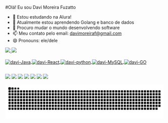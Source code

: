 #Olá! Eu sou Davi Moreira Fuzatto
- 🔭 Estou estudando na Alura!
- 🌱 Atualmente estou aprendendo Golang e banco de dados
- 👯 Procuro mudar o mundo desenvolvendo software
- 📫 Meu contato pelo email: davimoreiraf@gmail.com
- 😄 Pronouns: ele/dele

 <div>
  <a href="https://github.com/davimf721">
  <img height="180em" src="https://github-readme-stats.vercel.app/api?username=davimf721&show_icons=true&theme=dark&include_all_commits=true&count_private=true"/>
  <img height="180em" src="https://github-readme-stats.vercel.app/api/top-langs/?username=davimf721&layout=compact&langs_count=7&theme=dark"/>
</div>
  
  <div style="display: inline_block"><br>
  <img align="center" alt="davi-Java" height="30" width="40" src="https://cdn.jsdelivr.net/gh/devicons/devicon/icons/java/java-original.svg">
   <img align="center" alt="davi-React" height="30" width="40" src="https://cdn.jsdelivr.net/gh/devicons/devicon/icons/react/react-original-wordmark.svg" />
   <img align="center" alt="davi-python" height="30" width="40" src="https://cdn.jsdelivr.net/gh/devicons/devicon/icons/python/python-original-wordmark.svg">
  <img align="center" alt="davi-MySQL" height="30" width="40" src="https://cdn.jsdelivr.net/gh/devicons/devicon/icons/mysql/mysql-original.svg">
  <img align="center" alt="davi-GO" height="30" width="40" src="https://cdn.jsdelivr.net/gh/devicons/devicon/icons/go/go-original.svg">
  
  
</div>

  ##
  
  <div>
     <a href="https://www.youtube.com/channel/UCCZPVXv1in4-5e4FLivdy1w" target="_blank"><img src="https://img.shields.io/badge/YouTube-FF0000?style=for-the-badge&logo=youtube&logoColor=white" target="_blank"></a>
  <a href="https://www.instagram.com/davimf7221/?hl=pt-br" target="_blank"><img src="https://img.shields.io/badge/-Instagram-%23E4405F?style=for-the-badge&logo=instagram&logoColor=white" target="_blank"></a>
 	<a href="https://www.twitch.tv/davimf7221" target="_blank"><img src="https://img.shields.io/badge/Twitch-9146FF?style=for-the-badge&logo=twitch&logoColor=white" target="_blank"></a>
 <a href="https://discord.gg/ZsWw4QW" target="_blank"><img src="https://img.shields.io/badge/Discord-7289DA?style=for-the-badge&logo=discord&logoColor=white" target="_blank"></a> 
  <a href = "https://mail.google.com/mail/u/0/?tab=rm&ogbl#inbox"><img src="https://img.shields.io/badge/-Gmail-%23333?style=for-the-badge&logo=gmail&logoColor=white" target="_blank"></a>
  <a href="https://www.linkedin.com/in/davi-moreira-fuzatto-924b4b219/" target="_blank"><img src="https://img.shields.io/badge/-LinkedIn-%230077B5?style=for-the-badge&logo=linkedin&logoColor=white" target="_blank"></a> 
   <a href="https://twitter.com/7221Davi" target="_blank"><img src="https://img.shields.io/badge/Twitter-1DA1F2?style=for-the-badge&logo=twitter&logoColor=white" target="_blank"></a> 
    </div>
      
 
![Snake animation](https://github.com/davimf721/davimf721/blob/output/github-contribution-grid-snake.svg)
 
 
 
